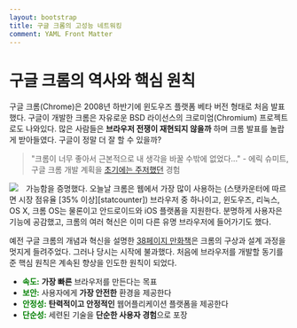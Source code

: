 ```yaml
---
layout: bootstrap
title: 구글 크롬의 고성능 네트워킹
comment: YAML Front Matter
---
```

# 구글 크롬의 역사와 핵심 원칙

구글 크롬(Chrome)은 2008년 하반기에 윈도우즈 플랫폼 베타 버전 형태로 처음 발표했다.
구글이 개발한 크롬은 자유로운 BSD 라이선스의 크로미엄(Chromium) 프로젝트로도 나와있다.
많은 사람들은 **브라우저 전쟁이 재현되지 않을까** 하며 크롬 발표를 놀랍게 받아들였다.
구글이 정말 더 잘 할 수 있을까?

> "크롬이 너무 좋아서 근본적으로 내 생각을 바꿀 수밖에 없었다..." - 에릭 슈미트,
> 구글 크롬 개발 계획을 [초기에는 주저했던][reluctance] 경험

[reluctance]: http://blogs.wsj.com/digits/2009/07/09/sun-valley-schmidt-didnt-want-to-build-chrome-initially-he-says/

<img src="http://1-ps.googleusercontent.com/h/www.igvita.com/posts/13/posa/xcomic-chrome.png.pagespeed.ic.UmplcgofTj.webp" style="float: left; margin-right: 1em;">
가능함을 증명했다.
오늘날 크롬은 웹에서 가장 많이 사용하는 (스탯카운터에 따르면 시장 점유율 [35% 이상][statcounter]) 브라우저 중 하나이고,
윈도우즈, 리눅스, OS X, 크롬 OS는 물론이고 안드로이드와 iOS 플랫폼을 지원한다.
분명하게 사용자은 기능에 공감했고, 크롬의 여러 혁신은 이미 다른 유명 브라우저에 들어가기도 했다.

[statcounter]: http://gs.statcounter.com/?PHPSESSID=oc1i9oue7por39rmhqq2eouoh0

예전 구글 크롬의 개념과 혁신을 설명한 [38페이지 만화책][comicbook]은 크롬의 구상과 설계 과정을 멋지게 들려주었다.
그러나 당시는 시작에 불과했다.
처음에 브라우저를 개발할 동기를 준 핵심 원칙은 계속된 향상을 인도한 원칙이 되었다.

[comicbook]: http://www.google.com/googlebooks/chrome/

* <span style="font-weight: bold; color: green;">속도:</span> **가장 빠른** 브라우저를 만든다는 목표
* <span style="font-weight: bold; color: green;">보안:</span> 사용자에게 **가장 안전한** 환경을 제공한다
* <span style="font-weight: bold; color: green;">안정성:</span> **탄력적이고 안정적인** 웹어플리케이션 플랫폼을 제공한다
* <span style="font-weight: bold; color: green;">단순성:</span> 세련된 기술을 **단순한 사용자 경험**으로 포장
